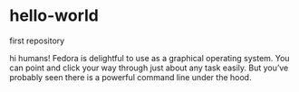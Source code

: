 # hello-world
first repository


hi humans!
Fedora is delightful to use as a graphical operating system. 
You can point and click your way through just about any task easily. 
But you’ve probably seen there is a powerful command line under the hood. 
